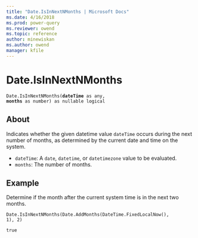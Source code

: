 ```yaml
---
title: "Date.IsInNextNMonths | Microsoft Docs"
ms.date: 4/16/2018
ms.prod: power-query
ms.reviewer: owend
ms.topic: reference
author: minewiskan
ms.author: owend
manager: kfile
---
```

# Date.IsInNextNMonths
<code>Date.IsInNextNMonths(**dateTime** as any, **months** as number) as nullable logical</code>
## About
Indicates whether the given datetime value <code>dateTime</code> occurs during the next number of months, as determined by the current date and time on the system. 
- <code>dateTime</code>: A <code>date</code>, <code>datetime</code>, or <code>datetimezone</code> value to be evaluated. 
- <code>months</code>: The number of months.

## Example 
Determine if the month after the current system time is in the next two months.

<code>Date.IsInNextNMonths(Date.AddMonths(DateTime.FixedLocalNow(), 1), 2)</code>

<code>true</code>

